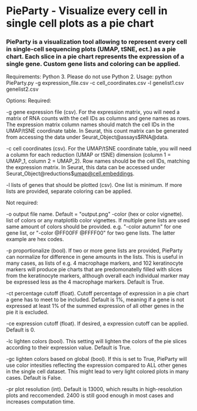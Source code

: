 # PieParty - Visualize every cell in single cell plots as a pie chart
### PieParty is a visualization tool allowing to represent every cell in single-cell sequencing plots (UMAP, tSNE, ect.) as a pie chart. Each slice in a pie chart represents the expression of a single gene. Custom gene lists and coloring can be applied. 

Requirements: Python 3. Please do not use Python 2.
Usage: python PieParty.py -g expression_file.csv -c cell_coordinates.csv -l genelist1.csv genelist2.csv


Options:
Required:

-g gene expression file (csv). For the expression matrix, you will need a matrix of RNA counts with the cell IDs as columns and           gene names as rows. The expression matrix column names should match the cell IDs in the UMAP/tSNE coordinate table. In Seurat, this count matrix can be generated from accessing the data under Seurat_Object@assays$RNA@data.

-c cell coordinates (csv). For the UMAP/tSNE coordinate table, you will need a column for each reduction (UMAP or tSNE) dimension (column 1 = UMAP_1, column 2 = UMAP_2). Row names should be the cell IDs, matching the expression matrix. In Seurat, this data can be accessed under Seurat_Object@reductions$umap@cell.embeddings.

-l lists of genes that should be plotted (csv). One list is minimum. If more lists are provided, separate coloring can be applied.

Not required:

-o output file name. Default = "output.png"
-color (hex or color vignette). list of colors or any matplotlib color vignettes. If multiple gene lists are used same amount of colors should be provided. e.g. "-color autumn" for one gene list, or "-color @FF00FF @FFFF00" for two gene lists. The latter example are hex codes.

-p proportionalize (bool). If two or more gene lists are provided, PieParty can normalize for difference in gene amounts in the lists. This is useful in many cases, as lists of e.g. 4 macrophage markers, and 102 keratinocyte markers will produce pie charts that are predomonatelly filled with slices from the keratinocyte markers, although overall each individual marker may be expressed less as the 4 macrophage markers. Default is True.

-ct percentage cutoff (float). Cutoff percentage of expression in a pie chart a gene has to meet to be included. Default is 1%, meaning if a gene is not expressed at least 1% of the summed expression of all other genes in the pie it is excluded.

-ce expression cutoff (float). If desired, a expression cutoff can be applied. Default is 0. 

-lc lighten colors (bool). This setting will lighten the colors of the pie slices according to their expression value. Default is True.

-gc lighten colors based on global (bool). If this is set to True, PieParty will use color intesities reflecting the expression compared to ALL other genes in the single cell dataset. This might lead to very light colored plots in many cases. Default is False.

-pr plot resolution (int). Default is 13000, which results in high-resolution plots and reccomended. 2400 is still good enough in most cases and increases computation time.


